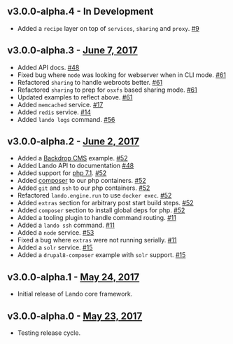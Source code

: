 v3.0.0-alpha.4 - In Development
-------------------------------

* Added a `recipe` layer on top of `services`, `sharing` and `proxy`. [#9](https://github.com/thinktandem/horoscope/issues/9)

v3.0.0-alpha.3 - [June 7, 2017](https://github.com/kalabox/lando/releases/tag/v3.0.0-alpha.3)
-------------------------------

* Added API docs. [#48](https://github.com/thinktandem/horoscope/issues/48)
* Fixed bug where `node` was looking for webserver when in CLI mode. [#61](https://github.com/thinktandem/horoscope/issues/61)
* Refactored `sharing` to handle webroots better. [#61](https://github.com/thinktandem/horoscope/issues/61)
* Refactored `sharing` to prep for `osxfs` based sharing mode. [#61](https://github.com/thinktandem/horoscope/issues/61)
* Updated examples to reflect above. [#61](https://github.com/thinktandem/horoscope/issues/61)
* Added `memcached` service. [#17](https://github.com/thinktandem/horoscope/issues/17)
* Added `redis` service. [#14](https://github.com/thinktandem/horoscope/issues/14)
* Added `lando logs` command. [#56](https://github.com/thinktandem/horoscope/issues/56)

v3.0.0-alpha.2 - [June 2, 2017](https://github.com/kalabox/lando/releases/tag/v3.0.0-alpha.2)
-------------------------------

* Added a [Backdrop CMS](https://backdropcms.org/) example. [#52](https://github.com/thinktandem/horoscope/issues/52)
* Added Lando API to documentation [#48](https://github.com/kalabox/lando/issues/48)
* Added support for [php 7.1](http://php.net/). [#52](https://github.com/kalabox/lando/issues/52)
* Added [composer](https://getcomposer.org/) to our php containers. [#52](https://github.com/kalabox/lando/issues/52)
* Added `git` and `ssh` to our php containers. [#52](https://github.com/kalabox/lando/issues/52)
* Refactored `lando.engine.run` to use `docker exec`. [#52](https://github.com/kalabox/lando/issues/52)
* Added `extras` section for arbitrary post start build steps. [#52](https://github.com/kalabox/lando/issues/52)
* Added `composer` section to install global deps for php. [#52](https://github.com/kalabox/lando/issues/52)
* Added a tooling plugin to handle command routing. [#11](https://github.com/kalabox/lando/issues/11)
* Added a `lando ssh` command. [#11](https://github.com/kalabox/lando/issues/11)
* Added a `node` service. [#53](https://github.com/kalabox/lando/issues/53)
* Fixed a bug where `extras` were not running serially. [#11](https://github.com/kalabox/lando/issues/11)
* Added a `solr` service. [#15](https://github.com/kalabox/lando/issues/15)
* Added a `drupal8-composer` example with `solr` support. [#15](https://github.com/kalabox/lando/issues/15)

v3.0.0-alpha.1 - [May 24, 2017](https://github.com/kalabox/lando/releases/tag/v3.0.0-alpha.1)
-------------------------------

* Initial release of Lando core framework.

v3.0.0-alpha.0 - [May 23, 2017](https://github.com/kalabox/lando/releases/tag/v3.0.0-alpha.0)
-------------------------------

* Testing release cycle.
